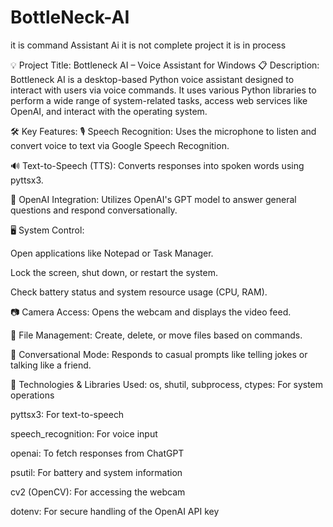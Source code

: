 # BottleNeck-AI
it is command Assistant Ai
it is not complete project 
it is in process

💡 Project Title: Bottleneck AI – Voice Assistant for Windows
📋 Description:
Bottleneck AI is a desktop-based Python voice assistant designed to interact with users via voice commands. It uses various Python libraries to perform a wide range of system-related tasks, access web services like OpenAI, and interact with the operating system.

🛠️ Key Features:
🎙️ Speech Recognition: Uses the microphone to listen and convert voice to text via Google Speech Recognition.

🔊 Text-to-Speech (TTS): Converts responses into spoken words using pyttsx3.

🤖 OpenAI Integration: Utilizes OpenAI's GPT model to answer general questions and respond conversationally.

🖥️ System Control:

Open applications like Notepad or Task Manager.

Lock the screen, shut down, or restart the system.

Check battery status and system resource usage (CPU, RAM).

📷 Camera Access: Opens the webcam and displays the video feed.

📂 File Management: Create, delete, or move files based on commands.

💬 Conversational Mode: Responds to casual prompts like telling jokes or talking like a friend.

🧩 Technologies & Libraries Used:
os, shutil, subprocess, ctypes: For system operations

pyttsx3: For text-to-speech

speech_recognition: For voice input

openai: To fetch responses from ChatGPT

psutil: For battery and system information

cv2 (OpenCV): For accessing the webcam

dotenv: For secure handling of the OpenAI API key
